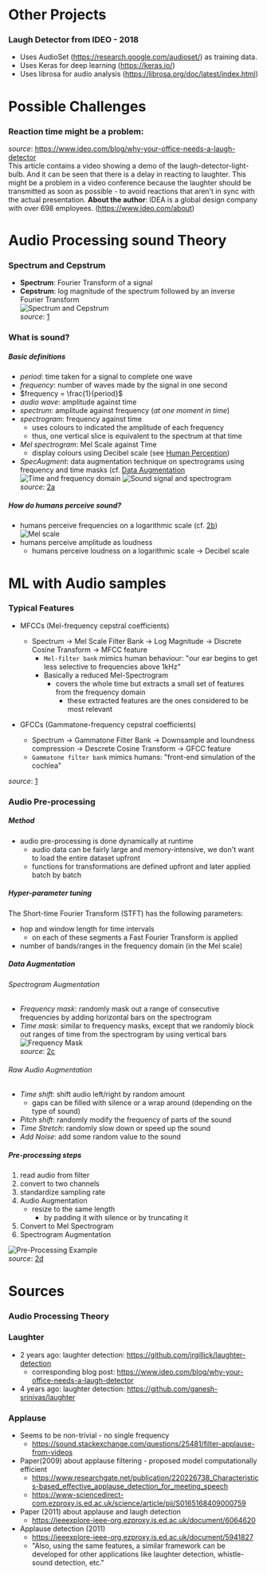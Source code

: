 # Other Projects
### Laugh Detector from IDEO - 2018
- Uses AudioSet (https://research.google.com/audioset/) as training data. 
- Uses Keras for deep learning (https://keras.io/)
- Uses librosa for audio analysis (https://librosa.org/doc/latest/index.html)

# Possible Challenges
### Reaction time might be a problem:
_source_: https://www.ideo.com/blog/why-your-office-needs-a-laugh-detector  
This article contains a video showing a demo of the laugh-detector-light-bulb. And it can be seen that there is a delay in reacting to laughter. 
This might be a problem in a video conference because the laughter should be transmitted as soon as possible - to avoid reactions that aren't in sync with the actual presentation.
**About the author**: IDEA is a global design company with over 698 employees.
(https://www.ideo.com/about)

# Audio Processing sound Theory
### Spectrum and Cepstrum 
- **Spectrum**: Fourier Transform of a signal 
- **Cepstrum**: log magnitude of the spectrum followed by an inverse Fourier Transform  
![Spectrum and Cepstrum](imgs/spectrum_and_cepstrum.png)  
_source_: [1] 


### What is sound? 
##### Basic definitions
- _period_: time taken for a signal to complete one wave
- _frequency_: number of waves made by the signal in one second
- $frequency = \frac{1}{period}$
- _audio wave_: amplitude against time
- _spectrum_: amplitude against frequency (_at one moment in time_)
- _spectrogram_: frequency against time
    - uses colours to indicated the amplitude of each frequency 
    - thus, one vertical slice is equivalent to the spectrum at that time 
- _Mel spectrogram_: Mel Scale against Time 
    - display colours using Decibel scale (see [Human Perception](#human-perception))
- _SpecAugment_: data augmentation technique on spectrograms using frequency and time masks (cf. [Data Augmentation](#data-augmentation)
![Time and frequency domain](imgs/time_and_frequency_domain.png) 
![Sound signal and spectrogram](imgs/sound_signal_and_spectrogram.png)  
_source_: [2a]

##### <a name="human-perception"></a>How do humans perceive sound? 
- humans perceive frequencies on a logarithmic scale (cf. [2b])  
![Mel scale](imgs/Mel_scale.png)
- humans perceive amplitude as loudness
    - humans perceive loudness on a logarithmic scale -> Decibel scale
# ML with Audio samples

### Typical Features
- MFCCs (Mel-frequency cepstral coefficients)
    - Spectrum -> Mel Scale Filter Bank -> Log Magnitude -> Discrete Cosine Transform -> MFCC feature
        - `Mel-filter bank` mimics human behaviour: "our ear begins to get less selective to frequencies above 1kHz"
        - Basically a reduced Mel-Spectrogram
            - covers the whole time but extracts a small set of features from the frequency domain
                - these extracted features are the ones considered to be most relevant

- GFCCs (Gammatone-frequency cepstral coefficients)  
    - Spectrum -> Gammatone Filter Bank -> Downsample and loundness compression -> Descrete Cosine Transform -> GFCC feature 
    - `Gammatone filter bank` mimics humans: "front-end simulation of the cochlea"  

_source_: [1] 

### Audio Pre-processing 
##### Method
- audio pre-processing is done dynamically at runtime 
    - audio data can be fairly large and memory-intensive, we don't want to load the entire dataset upfront
    - functions for transformations are defined upfront and later applied batch by batch

##### Hyper-parameter tuning 
The Short-time Fourier Transform (STFT) has the following parameters:
- hop and window length for time intervals 
    - on each of these segments a Fast Fourier Transform is applied
- number of bands/ranges in the frequency domain (in the Mel scale)

##### <a name="data-augmentation"></a>Data Augmentation
###### Spectrogram Augmentation
- _Frequency mask_: randomly mask out a range of consecutive frequencies by adding horizontal bars on the spectrogram
- _Time mask_: similar to frequency masks, except that we randomly block out ranges of time from the spectrogram by using vertical bars  
![Frequency Mask](imgs/spec_augmentation.png)  
_source_: [2c]
###### Raw Audio Augmentation
- _Time shift_: shift audio left/right by random amount 
    - gaps can be filled with silence or a wrap around (depending on the type of sound)
- _Pitch shift_: randomly modify the frequency of parts of the sound
- _Time Stretch_: randomly slow down or speed up the sound
- _Add Noise_: add some random value to the sound


##### Pre-processing steps
1. read audio from filter 
2. convert to two channels
3. standardize sampling rate 
4. Audio Augmentation
    - resize to the same length
        - by padding it with silence or by truncating it 
5. Convert to Mel Spectrogram
6. Spectrogram Augmentation

![Pre-Processing Example](imgs/pre_processing_exmpl.png)  
_source_: [2d]



# Sources 
### Audio Processing Theory   
[1]: https://opensource.com/article/19/9/audio-processing-machine-learning-python#comments 
[2a]: https://towardsdatascience.com/audio-deep-learning-made-simple-part-1-state-of-the-art-techniques-da1d3dff2504?gi=5e61000ae4ee
[2b]: https://towardsdatascience.com/audio-deep-learning-made-simple-part-2-why-mel-spectrograms-perform-better-aad889a93505
[2c]: https://towardsdatascience.com/audio-deep-learning-made-simple-part-3-data-preparation-and-augmentation-24c6e1f6b52 
[2d]: https://towardsdatascience.com/audio-deep-learning-made-simple-sound-classification-step-by-step-cebc936bbe5

### Laughter 
- 2 years ago: laughter detection: https://github.com/jrgillick/laughter-detection
    - corresponding blog post: https://www.ideo.com/blog/why-your-office-needs-a-laugh-detector
- 4 years ago: laughter detection: https://github.com/ganesh-srinivas/laughter 
     
### Applause
- Seems to be non-trivial - no single frequency
    - https://sound.stackexchange.com/questions/25481/filter-applause-from-videos
- Paper(2009) about applause filtering - proposed model computationally efficient
    - https://www.researchgate.net/publication/220226738_Characteristics-based_effective_applause_detection_for_meeting_speech 
    - https://www-sciencedirect-com.ezproxy.is.ed.ac.uk/science/article/pii/S0165168409000759
- Paper (2011) about applause and laugh detection
    - https://ieeexplore-ieee-org.ezproxy.is.ed.ac.uk/document/6064620
- Applause detection (2011) 
    - https://ieeexplore-ieee-org.ezproxy.is.ed.ac.uk/document/5941827
    - "Also, using the same features, a similar framework can be developed for other applications like laughter detection, whistle-sound detection, etc."

